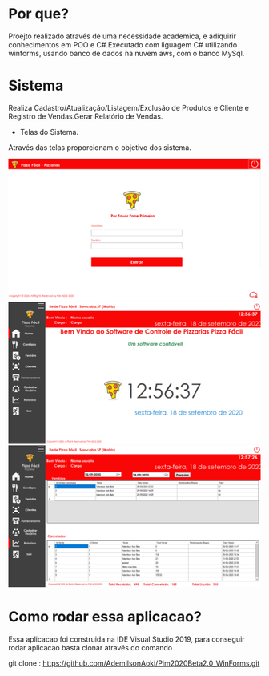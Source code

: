 # Por que?
Proejto realizado através de uma necessidade academica, e adiquirir conhecimentos em POO e C#.Executado com liguagem C# utilizando winforms, usando banco de dados na nuvem aws, com o banco MySql.


# Sistema 
Realiza Cadastro/Atualização/Listagem/Exclusão  de Produtos e Cliente e Registro de Vendas.Gerar Relatório de Vendas. 


- Telas do Sistema.

Através das telas proporcionam o objetivo dos sistema.

<img src="images/TelaLogin.PNG">

<img src="images/TelaHome.PNG">

<img src="images/TeladeRelatorios.PNG">

# Como rodar essa aplicacao?
Essa aplicacao foi construida na IDE Visual Studio 2019, para conseguir rodar aplicacao basta clonar através do comando 

git clone : https://github.com/AdemilsonAoki/Pim2020Beta2.0_WinForms.git


